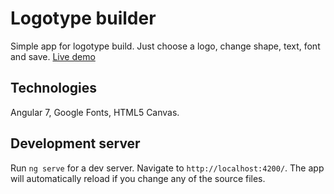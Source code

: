 # Logotype builder

Simple app for logotype build. Just choose a logo, change shape, text, font and save.
[Live demo](https://fishchuk96.github.io/logomaker/)

## Technologies

Angular 7, Google Fonts, HTML5 Canvas.

## Development server

Run `ng serve` for a dev server. Navigate to `http://localhost:4200/`. The app will automatically reload if you change any of the source files.

